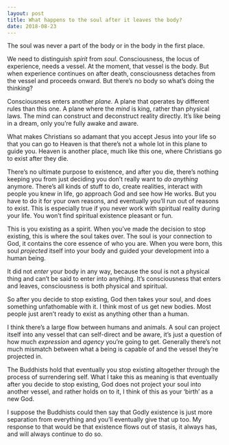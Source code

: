 ```yaml
---
layout: post
title: What happens to the soul after it leaves the body?
date: 2018-08-23
---
```


<p>The soul was never a part of the body or in the body in the first place.</p><p>We need to distinguish <i>spirit</i> from <i>soul</i>. Consciousness, the locus of experience, needs a vessel. At the moment, that vessel is the body. But when experience continues on after death, consciousness detaches from the vessel and proceeds onward. But there’s no body so what’s doing the thinking?</p><p>Consciousness enters another <i>plane.</i> A plane that operates by different rules than this one. A plane where the <i>mind</i> is king, rather than physical laws. The mind can construct and deconstruct reality directly. It’s like being in a dream, only you’re fully awake and aware.</p><p>What makes Christians so adamant that you accept Jesus into your life so that you can go to Heaven is that there’s not a whole lot in this plane to guide you. Heaven is another place, much like this one, where Christians go to exist after they die.</p><p>There’s no ultimate purpose to existence, and after you die, there’s nothing keeping you from just deciding you don’t really want to <i>do anything</i> anymore. There’s all kinds of stuff to do, create realities, interact with people you knew in life, go approach God and see how He works. But you have to do it for your own reasons, and eventually you’ll run out of reasons to exist. This is especially true if you never work with spiritual reality during your life. You won’t find spiritual existence pleasant or fun.</p><p>This is you existing as a spirit. When you’ve made the decision to stop existing, this is where the soul takes over. The soul is your connection to God, it contains the core essence of who you are. When you were born, this soul <i>projected</i> itself into your body and guided your development into a human being.</p><p>It did not <i>enter</i> your body in any way, because the soul is not a physical thing and can’t be said to enter into anything. It’s consciousness that enters and leaves, consciousness is both physical and spiritual.</p><p>So after you decide to stop existing, God then takes your soul, and does something unfathomable with it. I think most of us get new bodies. Most people just aren’t ready to exist as anything other than a human.</p><p>I think there’s a large flow between humans and animals. A soul can project itself into any vessel that can self-direct and be aware, it’s just a question of how much <i>expression</i> and <i>agency</i> you’re going to get. Generally there’s not much mismatch between what a being is capable of and the vessel they’re projected in.</p><p>The Buddhists hold that eventually you stop existing altogether through the process of surrendering self. What I take this as meaning is that eventually after you decide to stop existing, God does not project your soul into another vessel, and rather holds on to it, I think of this as your ‘birth’ as a new God.</p><p>I suppose the Buddhists could then say that Godly existence is just more separation from everything and you’ll eventually give that up too. My response to that would be that existence flows out of stasis, it always has, and will always continue to do so.</p>
